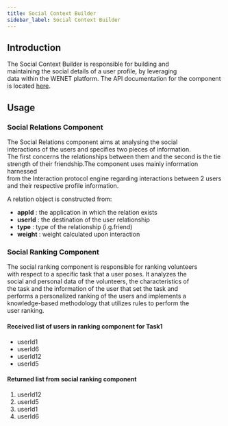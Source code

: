 ```yaml
---
title: Social Context Builder
sidebar_label: Social Context Builder
---
```


## Introduction

The Social Context Builder is responsible for building and  
maintaining the social details of a user profile, by leveraging  
data within the WENET platform. The API documentation for the component is located [here](https://swagger.u-hopper.com/?url=https://raw.githubusercontent.com/InternetOfUs/components-documentation/master/sources/wenet-social_context_builder-openapi.yaml).

## Usage

### Social Relations Component
The Social Relations component aims at analysing the social  
interactions of the users and specifies two pieces of information.  
The first concerns the relationships between them and the second is the tie  
strength of their friendship.The component uses mainly information harnessed  
from the Interaction protocol engine regarding interactions between 2 users  
and their respective profile information.  

A relation object is constructed from:
- **appId** : the application in which the relation exists
- **userId** : the destination of the user relationship
- **type** : type of the relationship (i.g.friend)
- **weight** : weight calculated upon interaction


### Social Ranking Component

The social ranking component is responsible for ranking volunteers  
with respect to a specific task that a user poses. It analyzes the  
social and personal data of the volunteers, the characteristics of  
the task and the information of the user that set the task and  
performs a personalized ranking of the users and implements a  
knowledge-based methodology that utilizes rules to perform the  
user ranking.

#### Received list of users in ranking component for Task1
- userId1
- userId6
- userId12
- userId5

#### Returned list from social ranking component
1. userId12
2. userId5
3. userId1
4. userId6
